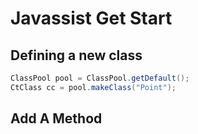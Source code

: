 # Javassist Get Start

## Defining a new class

```java
ClassPool pool = ClassPool.getDefault();
CtClass cc = pool.makeClass("Point");
```

## Add A Method

```java

```
